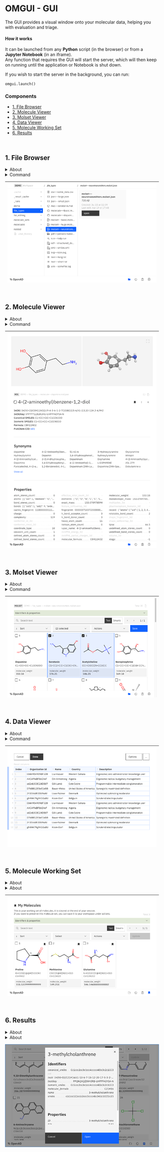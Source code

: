 # OMGUI - GUI<!-- omit in toc -->

The GUI provides a visual window onto your molecular data, helping you with evaluation and triage.

#### How it works<!-- omit in toc -->

It can be launched from any **Python** script (in the browser) or from a **Jupyter Notebook** (in an iframe).  
Any function that requires the GUI will start the server, which will then keep on running until the application or Notebook is shut down.

If you wish to start the server in the background, you can run:

```
omgui.launch()
```

### Components<!-- omit in toc -->

- [1. File Browser](#1-file-browser)
- [2. Molecule Viewer](#2-molecule-viewer)
- [3. Molset Viewer](#3-molset-viewer)
- [4. Data Viewer](#4-data-viewer)
- [5. Molecule Working Set](#5-molecule-working-set)
- [6. Results](#6-results)

<br>

## 1. File Browser

<details>
<summary>About</summary>

The file browser lets your browse the files in your workspace. It lets you open molecule files directly into the molecule viewer.

| File type               | Suffix       | Type            | Description                                                                                                                                                                         |
| ----------------------- | ------------ | --------------- | ----------------------------------------------------------------------------------------------------------------------------------------------------------------------------------- |
| JSON for small molecule | .smol.json   | Small molecules | OMGUI's JSON schema for individual small molecules, can be exported to SDF or CSV                                                                                                   |
| JSON for macromolecule  | .mmol.json   | Macromolecules  | OMGUI's JSON schema for individual macromolecules, can be exported to CIF or PDB or CSV                                                                                             |
| JSON for molecule sets  | .molset.json | Molecule sets   | OMGUI's JSON schema for a set of small molecules. Sets of macromolecules are not supported at this time.                                                                            |
| ----------------------- | ------------ | --------------- | ----------------------------------------------------------------------------------------------------------------------------------------------------------------------------------- |
| MDL                     | .mol         | Small molecules | Small molecule file holding information about the atoms, bonds, connectivity and coordinates of a molecule - [Wikipedia](https://en.wikipedia.org/wiki/Chemical_table_file#Molfile) |
| SDF                     | .sdf         | Molecule sets   | Multi-molecule version of an MDL file - [Wikipedia](https://en.wikipedia.org/wiki/Chemical_table_file#SDF)                                                                          |
| SMI                     | .smi         | Molecule sets   | A basic text file with a SMILES string per line                                                                                                                                     |
| CIF                     | .cif         | Macromolecules  | Stands for "Crystallographic Information File" and was intended as a successor to the PDB format - [Wikipedia](https://en.wikipedia.org/wiki/Crystallographic_Information_File)     |
| PDB                     | .pdb         | Macromolecules  | Stands for "Protein Data Bank" - [Wikipedia](<https://en.wikipedia.org/wiki/Protein_Data_Bank_(file_format)>)                                                                       |
| JSON                    | .json        | Data            | Open standard data serialization format [Wikipedia](https://en.wikipedia.org/wiki/JSON)                                                                                             |
| YAML                    | .yml         | Data            | Human-readable data serialization format - [Wikepedia](https://simple.wikipedia.org/wiki/YAML)                                                                                      |
| CSV                     | .csv         | Data            | Comma-separated text data format - [Wikipedia](https://en.wikipedia.org/wiki/Comma-separated_values)                                                                                |
| TEXT                    | .text        | Text            | Basic text format                                                                                                                                                                   |

Files can easily be opened in your default system app, which is the default for any unsupported file formats.

</details>

<details>
<summary>Command</summary>

`launch gui`

</details>

| ![File Browser](readme/file-browser.png) |
| ---------------------------------------- |

<br>

## 2. Molecule Viewer

<details>
<summary>About</summary>

The molecule viewer gives you an at-a-glance overview of all the information you have gathered on a particular molecule.

New molecules are prepopulated with data from RDKit and PubChem by default

</details>

<details>
<summary>Command</summary>

`show molecule|mol <name> | <smiles> | <inchi> | <inchikey> | <cid>`

Example: `show mol dopamine`

</details>

| ![Molecule Viewer](readme/molecule-viewer.png) |
| ---------------------------------------------- |

<br>

## 3. Molset Viewer

<details>
<summary>About</summary>

<p>The molset viewer is replacing the widely used "mols2grid" package. It runs a lot faster and has improved usability.</p>

<p>In the future we'll also load this with more advanced functionality like filtering, subsetting, merging etc.</p>

<p><span style="color: #d00">Note: viewing molecule sets from a dataframe is not yet implemented.</span></p>

</details>

<details>
<summary>Command</summary>

`show molset|molecule set '<molset_or_sdf_or_smi_path>' | using dataframe <dataframe>`

Example: `show molset 'my_mols.molset.json'`

</details>

| ![Molset Viewer](readme/molset-viewer.png) |
| ------------------------------------------ |

<br>

## 4. Data Viewer

<details>
<summary>About</summary>

The data viewer lets you review, sort and triage data from a CSV file or a dataframe.

<span style="color: #d00">The data viewer is not yet ported into the new GUI. It still uses the deprecated Flask app architecture.</span>

</details>

<details>
<summary>Command</summary>

`display data '<filename.csv>'` + `result open`

Example: `display data 'demo/my-data.csv'` + `result open`

</details>

| ![Data Viewer](readme/data-viewer.png) |
| -------------------------------------- |

<br>

## 5. Molecule Working Set

<details>
<summary>About</summary>

Your working set of molecules(\*) is a molset that lives in memory and is meant as a bucket for gathering candidates from various processesses and sources, before storing them into a new file and processing them further.

\(\*) Currently the working set is called "mymols", but this name may change.

<span style="color: #d00">Note: loading and merging molecule sets is still using a different architecture which is not compatible with the GUI.</span>

</details>

<details>
<summary>About</summary>

`show mols`

</details>

| ![My Molecules](readme/my-mols.png) |
| ----------------------------------- |

<br>

## 6. Results

<details>
<summary>About</summary>

Whenever data is displayed in the CLI or a Notebook using `output_table()`, the data is stored in memory so it can be used for follow up commands like `result open`, `result edit`, `result copy` etc.

The result dataset stored in memory can also be viewed and manipulated in the GUI, either through the molecule viewer or the data viewer (yet to be implemented).

</details>

<details>
<summary>About</summary>

`display data '<molecule_data.csv>'` + `result open`

Example: `display data 'demo/my-mols.csv'` + `result open`

</details>

![Results](readme/results.png)
